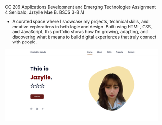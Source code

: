 CC 206 Applications Development and Emerging Technologies
Assignment 4
Senibalo, Jazylle Mae B.
BSCS 3-B AI

- A curated space where I showcase my projects, technical skills, and creative explorations in both logic and design. Built using HTML, CSS, and JavaScript, this portfolio shows how I’m growing, adapting, and discovering what it means to build digital experiences that truly connect with people.

![preview img](/preview.png)